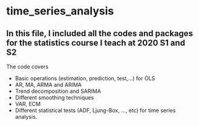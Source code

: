 # time_series_analysis

## In this file, I included all the codes and packages for the statistics course I teach at 2020 S1 and S2

The code covers
* Basic operations (estimation, prediction, test,...) for OLS
* AR, MA, ARMA and ARIMA
* Trend decomposition and SARIMA
* Different smoothing techniques
* VAR, ECM
* Different statistical tests (ADF, Ljung-Box, ..., etc) for time series analysis.
